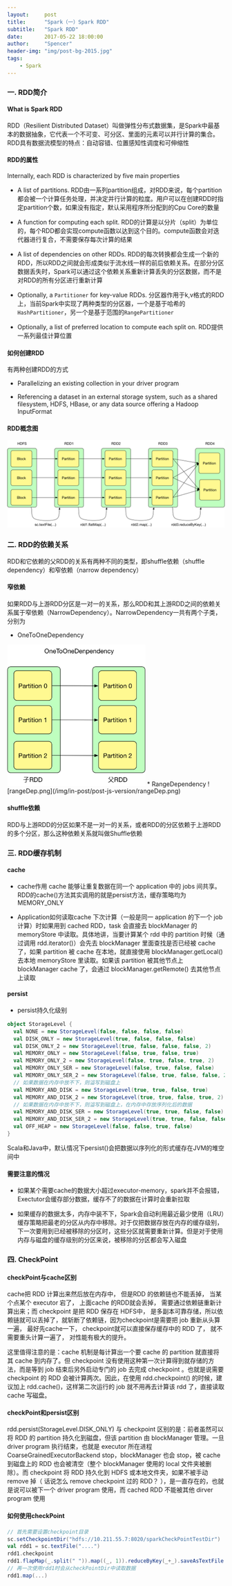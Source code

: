 ```yaml
---
layout:     post
title:      "Spark（一）Spark RDD"
subtitle:   "Spark RDD"
date:       2017-05-22 18:00:00
author:     "Spencer"
header-img: "img/post-bg-2015.jpg"
tags:
    - Spark
---
```


### 一. RDD简介

#### What is Spark RDD
RDD（Resilient Distributed Dataset）叫做弹性分布式数据集，是Spark中最基本的数据抽象，它代表一个不可变、可分区、里面的元素可以并行计算的集合。RDD具有数据流模型的特点：自动容错、位置感知性调度和可伸缩性


#### RDD的属性
Internally, each RDD is characterized by five main properties
* A list of partitions.  RDD由一系列partition组成，对RDD来说，每个partition都会被一个计算任务处理，并决定并行计算的粒度。用户可以在创建RDD时指定partition个数，如果没有指定，默认采用程序所分配到的Cpu Core的数量

* A function for computing each split. RDD的计算是以分片（split）为单位的，每个RDD都会实现compute函数以达到这个目的。compute函数会对迭代器进行复合，不需要保存每次计算的结果

* A list of dependencies on other RDDs. RDD的每次转换都会生成一个新的RDD，所以RDD之间就会形成类似于流水线一样的前后依赖关系。在部分分区数据丢失时，Spark可以通过这个依赖关系重新计算丢失的分区数据，而不是对RDD的所有分区进行重新计算

* Optionally, a `Partitioner` for key-value RDDs. 分区器作用于k,v格式的RDD上，当前Spark中实现了两种类型的分区器，一个是基于哈希的`HashPartitioner`，另一个是基于范围的`RangePartitioner`

* Optionally, a list of preferred location to compute each split on. RDD提供一系列最佳计算位置



#### 如何创建RDD
有两种创建RDD的方式

* Parallelizing an existing collection in your driver program


* Referencing a dataset in an external storage system, such as a shared filesystem, HDFS, HBase, or any data source offering a Hadoop InputFormat

#### RDD概念图
![rdd1.png](/img/in-post/post-js-version/rdd1.png)

### 二. RDD的依赖关系
RDD和它依赖的父RDD的关系有两种不同的类型，即shuffle依赖（shuffle dependency）和窄依赖（narrow dependency）


#### 窄依赖
如果RDD与上游RDD分区是一对一的关系，那么RDD和其上游RDD之间的依赖关系属于窄依赖（NarrowDependency）。NarrowDependency一共有两个子类，分别为
* OneToOneDependency
<img class="shadow" width="320" src="/img/in-post/post-js-version/onetooneDep.png" />
* RangeDependency
![rangeDep.png](/img/in-post/post-js-version/rangeDep.png)


#### shuffle依赖
RDD与上游RDD的分区如果不是一对一的关系，或者RDD的分区依赖于上游RDD的多个分区，那么这种依赖关系就叫做Shuffle依赖

### 三. RDD缓存机制

#### cache
* cache作用
cache 能够让重复数据在同一个 application 中的 jobs 间共享。RDD的cache()方法其实调用的就是persist方法，缓存策略均为MEMORY_ONLY

* Application如何读取cache
下次计算（一般是同一 application 的下一个 job 计算）时如果用到 cached RDD，task 会直接去 blockManager 的 memoryStore 中读取。具体地讲，当要计算某个 rdd 中的 partition 时候（通过调用 rdd.iterator()）会先去 blockManager 里面查找是否已经被 cache 了，如果 partition 被 cache 在本地，就直接使用 blockManager.getLocal() 去本地 memoryStore 里读取。如果该 partition 被其他节点上 blockManager cache 了，会通过 blockManager.getRemote() 去其他节点上读取

#### persist
* persist持久化级别
```scala
object StorageLevel {
  val NONE = new StorageLevel(false, false, false, false)
  val DISK_ONLY = new StorageLevel(true, false, false, false)
  val DISK_ONLY_2 = new StorageLevel(true, false, false, false, 2)
  val MEMORY_ONLY = new StorageLevel(false, true, false, true)
  val MEMORY_ONLY_2 = new StorageLevel(false, true, false, true, 2)
  val MEMORY_ONLY_SER = new StorageLevel(false, true, false, false)
  val MEMORY_ONLY_SER_2 = new StorageLevel(false, true, false, false, 2)
  // 如果数据在内存中放不下，则溢写到磁盘上
  val MEMORY_AND_DISK = new StorageLevel(true, true, false, true)
  val MEMORY_AND_DISK_2 = new StorageLevel(true, true, false, true, 2)
  // 如果数据在内存中放不下，则溢写到磁盘上，在内存中存放序列化后的数据
  val MEMORY_AND_DISK_SER = new StorageLevel(true, true, false, false)
  val MEMORY_AND_DISK_SER_2 = new StorageLevel(true, true, false, false, 2)
  val OFF_HEAP = new StorageLevel(false, false, true, false)
}
```
Scala和Java中，默认情况下persist()会把数据以序列化的形式缓存在JVM的堆空间中

#### 需要注意的情况

* 如果某个需要cache的数据大小超过executor-memory，spark并不会报错，Exectutor会缓存部分数据，缓存不了的数据在计算时会重新拉取

* 如果缓存的数据太多，内存中装不下，Spark会自动利用最近最少使用（LRU）缓存策略把最老的分区从内存中移除。对于仅把数据存放在内存的缓存级别，下一次要用到已经被移除的分区时，这些分区就需要重新计算。但是对于使用内存与磁盘的缓存级别的分区来说，被移除的分区都会写入磁盘

### 四. CheckPoint


#### checkPoint与cache区别
cache把 RDD 计算出来然后放在内存中， 但是RDD 的依赖链也不能丢掉， 当某个点某个 executor 宕了， 上面cache 的RDD就会丢掉， 需要通过依赖链重新计算出来；而 checkpoint 是把 RDD 保存在 HDFS中， 是多副本可靠存储，所以依赖链就可以丢掉了，就斩断了依赖链，因为checkpoint是需要把 job 重新从头算一遍， 最好先cache一下， checkpoint就可以直接保存缓存中的 RDD 了， 就不需要重头计算一遍了， 对性能有极大的提升。

这里值得注意的是：cache 机制是每计算出一个要 cache 的 partition 就直接将其 cache 到内存了。但 checkpoint 没有使用这种第一次计算得到就存储的方法，而是等到 job 结束后另外启动专门的 job 去完成 checkpoint 。也就是说需要 checkpoint 的 RDD 会被计算两次。因此，在使用 rdd.checkpoint() 的时候，建议加上 rdd.cache()，这样第二次运行的 job 就不用再去计算该 rdd 了，直接读取 cache 写磁盘。

#### checkPoint和persist区别
rdd.persist(StorageLevel.DISK_ONLY) 与 checkpoint 区别的是：前者虽然可以将 RDD 的 partition 持久化到磁盘，但该 partition 由 blockManager 管理。一旦 driver program 执行结束，也就是 executor 所在进程 CoarseGrainedExecutorBackend stop，blockManager 也会 stop，被 cache 到磁盘上的 RDD 也会被清空（整个 blockManager 使用的 local 文件夹被删除）。而 checkpoint 将 RDD 持久化到 HDFS 或本地文件夹，如果不被手动 remove 掉（ 话说怎么 remove checkpoint 过的 RDD？ ），是一直存在的，也就是说可以被下一个 driver program 使用，而 cached RDD 不能被其他 dirver program 使用

#### 如何使用checkPoint
```scala
// 首先需要设置checkpoint目录
sc.setCheckpointDir("hdfs://10.211.55.7:8020/sparkCheckPointTestDir")
val rdd1 = sc.textFile("....")
rdd1.checkpoint
rdd1.flapMap(_.split(" ")).map((_, 1)).reduceByKey(_+_).saveAsTextFile("...")
// 再一次使用rdd1时会从checkPointDir中读取数据
rdd1.map(...)
```


